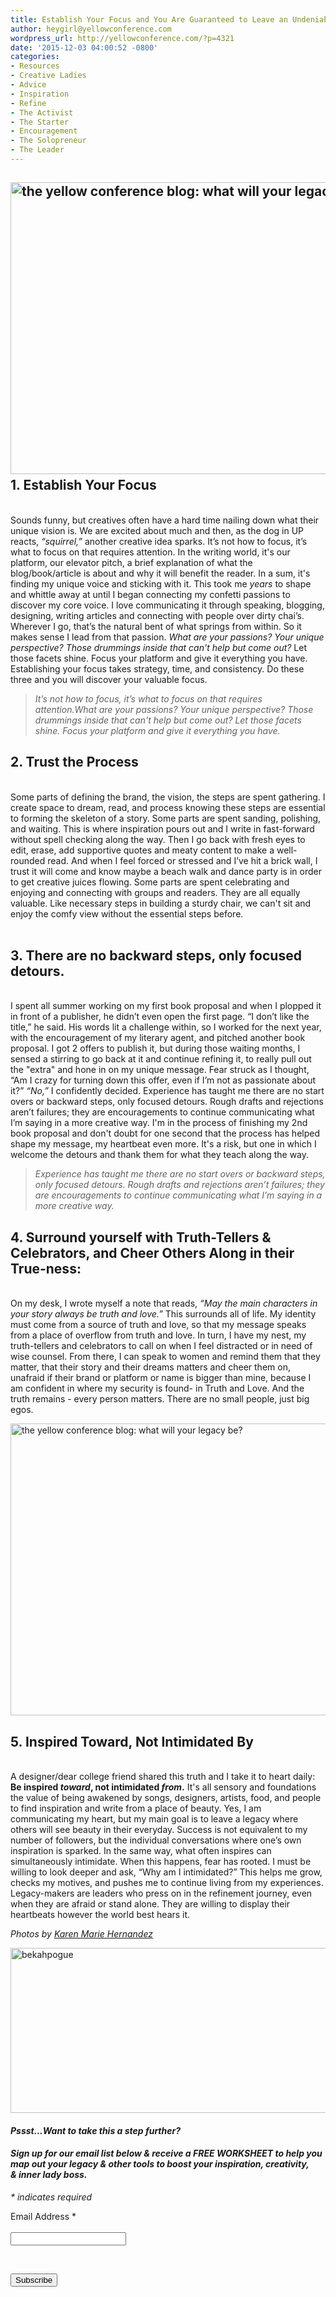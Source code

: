 ```yaml
---
title: Establish Your Focus and You Are Guaranteed to Leave an Undeniable Legacy
author: heygirl@yellowconference.com
wordpress_url: http://yellowconference.com/?p=4321
date: '2015-12-03 04:00:52 -0800'
categories:
- Resources
- Creative Ladies
- Advice
- Inspiration
- Refine
- The Activist
- The Starter
- Encouragement
- The Solopreneur
- The Leader
---
```

<h2><a href="http://yellowconference.com/wp-content/uploads/2015/12/photo2-14-06-51.jpg"><img class="aligncenter wp-image-4521 size-full" src="http://yellowconference.com/wp-content/uploads/2015/12/photo2-14-06-51.jpg" alt="the yellow conference blog: what will your legacy be? " width="700" height="467" /></a><a href="http://yellowconference.com/wp-content/uploads/2015/11/photo2-copy.jpg"><br />
</a>1. Establish Your Focus</h2><br />
Sounds funny, but creatives often have a hard time nailing down what their unique vision is. We are excited about much and then, as the dog in UP reacts, <em>&ldquo;squirrel,&rdquo;</em> another creative idea sparks. It&rsquo;s not how to focus, it&rsquo;s what to focus on that requires attention. In the writing world, it's our platform, our elevator pitch, a brief explanation of what the blog/book/article is about and why it will benefit the reader. In a sum, it's finding my unique voice and sticking with it. This took me <em>years</em> to shape and whittle away at until I began connecting my confetti passions to discover my core voice. I love communicating it through speaking, blogging, designing, writing articles and connecting with people over dirty chai&rsquo;s. Wherever I go, that&rsquo;s the natural bent of what springs from within. So it makes sense I lead from that passion. <em>What are your passions? Your unique perspective? Those drummings inside that can't help but come out?</em> Let those facets shine. Focus your platform and give it everything you have. Establishing your focus takes strategy, time, and consistency. Do these three and you will discover your valuable focus.</p>
<blockquote><p><em>It&rsquo;s not how to focus, it&rsquo;s what to focus on that requires attention.<em>What are your passions? Your unique perspective? Those drummings inside that can't help but come out?</em> Let those facets shine. Focus your platform and give it everything you have.</em></blockquote></p>
<h2>2. Trust the Process</h2><br />
Some parts of defining the brand, the vision, the steps are spent gathering. I create space to dream, read, and process knowing these steps are essential to forming the skeleton of a story. Some parts are spent sanding, polishing, and waiting. This is where inspiration pours out and I write in fast-forward without spell checking along the way. Then I go back with fresh eyes to edit, erase, add supportive quotes and meaty content to make a well-rounded read. And when I feel forced or stressed and I&rsquo;ve hit a brick wall, I trust it will come and know maybe a beach walk and dance party is in order to get creative juices flowing. Some parts are spent celebrating and enjoying and connecting with groups and readers. They are all equally valuable. Like necessary steps in building a sturdy chair, we can't sit and enjoy the comfy view without the essential steps before.<strong><a href="http://yellowconference.com/wp-content/uploads/2015/12/photo3.jpg"><br />
</a><a href="http://yellowconference.com/wp-content/uploads/2015/11/dINVjBn79bKQ2FtLR5d3GBaHoo6hVuO1lzo3Bi0QuyoHDcauWnDBI8KZUUapzo_OK8tysmQOtZ5Ean6S_kaARQ.jpg"><br />
</a></strong></p>
<h2>3. There are no backward steps, only focused detours.</h2><br />
I spent all summer working on my first book proposal and when I plopped it in front of a publisher, he didn&rsquo;t even open the first page. &ldquo;I don&rsquo;t like the title,&rdquo; he said. His words lit a challenge within, so I worked for the next year, with the encouragement of my literary agent, and pitched another book proposal. I got 2 offers to publish it, but during those waiting months, I sensed a stirring to go back at it and continue refining it, to really pull out the "extra" and hone in on my unique message. Fear struck as I thought, &ldquo;Am I crazy for turning down this offer, even if I&rsquo;m not as passionate about it?&rdquo; <em>&ldquo;No,&rdquo;</em> I confidently decided. Experience has taught me there are no start overs or backward steps, only focused detours. Rough drafts and rejections aren&rsquo;t failures; they are encouragements to continue communicating what I&rsquo;m saying in a more creative way. I'm in the process of finishing my 2nd book proposal and don't doubt for one second that the process has helped shape my message, my heartbeat even more. It's a risk, but one in which I welcome the detours and thank them for what they teach along the way.</p>
<blockquote><p><em>Experience has taught me there are no start overs or backward steps, only focused detours. Rough drafts and rejections aren&rsquo;t failures; they are encouragements to continue communicating what I&rsquo;m saying in a more creative way.</em></blockquote></p>
<h2>4. Surround yourself with Truth-Tellers &amp; Celebrators, and Cheer Others Along in their True-ness:</h2><br />
On my desk, I wrote myself a note that reads, <em>&ldquo;May the main characters in your story always be truth and love.&rdquo;</em> This surrounds all of life. My identity must come from a source of truth and love, so that my message speaks from a place of overflow from truth and love. In turn, I have my nest, my truth-tellers and celebrators to call on when I feel distracted or in need of wise counsel. From there, I can speak to women and remind them that they matter, that their story and their dreams matters and cheer them on, unafraid if their brand or platform or name is bigger than mine, because I am confident in where my security is found- in Truth and Love. And the truth remains - every person matters. There are no small people, just big egos.</p>
<p><a href="http://yellowconference.com/wp-content/uploads/2015/12/dINVjBn79bKQ2FtLR5d3GBaHoo6hVuO1lzo3Bi0QuyoHDcauWnDBI8KZUUapzo_OK8tysmQOtZ5Ean6S_kaARQ.jpg"><img class="aligncenter wp-image-4522 size-full" src="http://yellowconference.com/wp-content/uploads/2015/12/dINVjBn79bKQ2FtLR5d3GBaHoo6hVuO1lzo3Bi0QuyoHDcauWnDBI8KZUUapzo_OK8tysmQOtZ5Ean6S_kaARQ.jpg" alt="the yellow conference blog: what will your legacy be?" width="700" height="467" /></a></p>
<h2>5. Inspired Toward, Not Intimidated By</h2><br />
A designer/dear college friend shared this truth and I take it to heart daily: <strong>Be inspired <em>toward</em>, not intimidated <em>from</em>.</strong> It's all sensory and foundations the value of being awakened by songs, designers, artists, food, and people to find inspiration and write from a place of beauty. Yes, I am communicating my heart, but my main goal is to leave a legacy where others will see beauty in their everyday. Success is not equivalent to my number of followers, but the individual conversations where one&rsquo;s own inspiration is sparked. In the same way, what often inspires can simultaneously intimidate. When this happens, fear has rooted. I must be willing to look deeper and ask, &ldquo;Why am I intimidated?&rdquo; This helps me grow, checks my motives, and pushes me to continue living from my experiences. Legacy-makers are leaders who press on in the refinement journey, even when they are afraid or stand alone. They are willing to display their heartbeats however the world best hears it.</p>
<p><em>Photos by <a href="http://www.karenmariehernandez.com/" target="_blank">Karen Marie Hernandez</a></em></p>
<p><a href="http://www.upcycledjane.com/" target="_blank"><img class="aligncenter size-full wp-image-4635" src="http://yellowconference.com/wp-content/uploads/2015/12/bekahpogue.jpg" alt="bekahpogue" width="700" height="264" /></a></p>
<h4><em>Pssst...Want to take this a step further?</em></h4></p>
<h4><em>Sign up for our email list below &amp;&nbsp;receive&nbsp;a <strong>FREE WORKSHEET</strong>&nbsp;to help you map out your legacy &amp;&nbsp;other tools to boost your inspiration, creativity, &amp;&nbsp;inner lady boss.</em></h4></p>
<div id="mc_embed_signup">
<form id="mc-embedded-subscribe-form" class="validate" action="//yellowconference.us3.list-manage.com/subscribe/post?u=3f8e45f74e0653e404965e2ef&amp;id=8d40e73403" method="post" name="mc-embedded-subscribe-form" novalidate="" target="_blank">
<div id="mc_embed_signup_scroll">
<p class="indicates-required"><em><span class="asterisk">*</span> indicates required</em></p></p>
<div class="mc-field-group"><label for="mce-EMAIL">Email Address <span class="asterisk">*</span><br />
</label><br />
<input id="mce-EMAIL" class="required email" name="EMAIL" type="email" value="" /></div></p>
<div id="mce-responses" class="clear"></div><br />
<!-- real people should not fill this in and expect good things - do not remove this or risk form bot signups--></p>
<div style="position: absolute; left: -5000px;"><input tabindex="-1" name="b_3f8e45f74e0653e404965e2ef_8d40e73403" type="text" value="" /></div></p>
<div class="clear"><input id="mc-embedded-subscribe" class="button" name="subscribe" type="submit" value="Subscribe" /></div><br />
</div><br />
</form></div><br />
<script src="//s3.amazonaws.com/downloads.mailchimp.com/js/mc-validate.js" type="text/javascript"></script><script type="text/javascript">// <![CDATA[<br />
(function($) {window.fnames = new Array(); window.ftypes = new Array();fnames[0]='EMAIL';ftypes[0]='email';fnames[1]='FNAME';ftypes[1]='text';fnames[2]='LNAME';ftypes[2]='text';}(jQuery));var $mcj = jQuery.noConflict(true);<br />
// ]]></script><br />
<!--End mc_embed_signup--></p>
<p>&nbsp;</p>
<p>&nbsp;</p>
